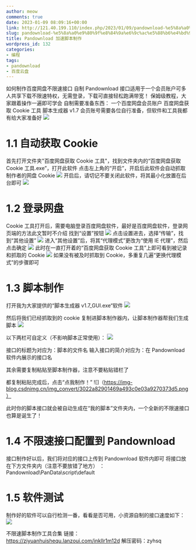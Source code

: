 ```yaml
---
author: meow
comments: true
date: 2023-01-09 08:09:16+00:00
link: http://121.40.199.110/index.php/2023/01/09/pandownload-%e5%8a%a0%e9%80%9f%e8%84%9a%e6%9c%ac%e5%88%b6%e4%bd%9c/
slug: pandownload-%e5%8a%a0%e9%80%9f%e8%84%9a%e6%9c%ac%e5%88%b6%e4%bd%9c
title: Pandownload 加速脚本制作
wordpress_id: 132
categories:
- 编程
tags:
- pandownload
- 百度云盘
---
```


如何制作百度网盘不限速接口
自制 Pandownload 接口适用于一个会员账户可多人共享下载不限速特权，无需登录，下载可直接轻松跑满带宽！
保姆级教程，大家跟着操作一遍即可学会
自制需要准备东西：
一个百度网盘会员账户
百度网盘获取 Cookie 工具
脚本生成器 v1.7
会员账号需要各位自行准备，但软件和工具我都有给大家准备好
![](https://img-blog.csdnimg.cn/img_convert/c1fcbe9b79a845812f8967b1d064fcd8.png)



# 1.1 自动获取 Cookie



首先打开文件夹"百度网盘获取 Cookie 工具"，找到文件夹内的“百度网盘获取 Cookie 工具.exe”，打开此软件
点击左上角的“开启”，开启后此软件会自动抓取制作者的网盘 Cookie
![](https://img-blog.csdnimg.cn/img_convert/65ece18377bc5e80e52a0e4ae1aeb84b.png)
开启后，请切记不要关闭此软件，将其最小化放置在后台即可
![](https://img-blog.csdnimg.cn/img_convert/081182db2c648eadf5e8da4578253e9f.png)



# 1.2 登录网盘



Cookie 工具打开后，需要电脑登录百度网盘软件，最好是百度网盘软件，登录网页端的方法此文暂时不介绍
找到“设置”按钮
![](https://img-blog.csdnimg.cn/img_convert/a55c9f43f8e25f42532cbd9fb57b22ee.png)
点击设置进去，选择“传输”，找到“其他设置”
![](https://img-blog.csdnimg.cn/img_convert/35382747a6f8f5626e23226ef860f7d4.png)
进入“其他设置”后，将其“代理模式”更改为“使用 IE 代理”，然后点击确定
![](https://img-blog.csdnimg.cn/img_convert/4de3975e26ef73a27188e5008a4d0c55.png)
此时在一直打开着的“百度网盘获取 Cookie 工具”上即可看到被记录和抓取的 Cookie
![](https://img-blog.csdnimg.cn/img_convert/ed26c03de84e6fe458563fe5efe16ffb.png)
如果没有被及时抓取到 Cookie，多重复几遍“更换代理模式”的步骤即可



# 1.3 脚本制作



打开我为大家提供的“脚本生成器 v1.7_GUI.exe“软件
![](https://img-blog.csdnimg.cn/img_convert/f17a2a031a5e311d8808087069d24247.png)

然后将我们已经抓取到的 cookie 复制进脚本制作器内，让脚本制作器帮我们生成脚本
![](https://img-blog.csdnimg.cn/img_convert/22f14107d987681ff22c9782c496e1fe.png)

以下两栏可自定义（不影响脚本正常使用）：
![](https://img-blog.csdnimg.cn/img_convert/63a1827328a60ac6d8634b18210d8226.png)

接口的标题为对应为：脚本的文件名
输入接口的简介对应为：在 Pandownload 软件内展示的接口名

其余需要复制粘贴至脚本制作器，注意不要粘贴错栏了

都复制粘贴完成后，点击“点我制作！”
![]（https://img-blog.csdnimg.cn/img_convert/3022a82901469a493c0e03a9270373d5.png）

此时你的脚本接口就会被自动生成在“我的脚本”文件夹内，一个全新的不限速接口也算是诞生了！



# 1.4 不限速接口配置到 Pandownload



接口制作好以后，我们将对应的接口上传到 Pandownload 软件内即可
将接口放在下方文件夹内（注意不要放错了地方） ：Pandownload\PanData\script\default



# 1.5 软件测试



制作好的软件可以自行检测一番，看看是否可用，小资源自制的接口速度如下：
![](https://img-blog.csdnimg.cn/img_convert/a649e5e2fd1cf13105a5660a0de8cc08.gif)

不限速脚本制作工具合集
链接：https://ziyuanhuishequ.lanzoui.com/inkllr1m12d
解压密码：zyhsq
